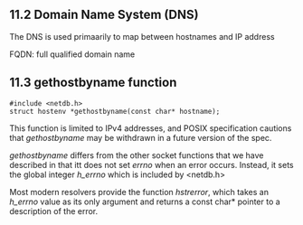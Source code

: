 11.2 Domain Name System (DNS)
-------------------------------
The DNS is used primaarily to map between hostnames and IP address

FQDN: full qualified domain name

11.3 gethostbyname function
----------------------------

    #include <netdb.h>
    struct hostenv *gethostbyname(const char* hostname);

This function is limited to IPv4 addresses, and POSIX specification cautions that *gethostbyname* may be withdrawn in a future version of the spec.

*gethostbyname* differs from the other socket functions that we have described in that itt does not set *errno* when an error occurs. Instead, it sets the global integer *h_errno* which is included by <netdb.h>

Most modern resolvers provide the function *hstrerror*, which takes an *h_errno* value as its only argument and returns a const char* pointer to a description of the error.


